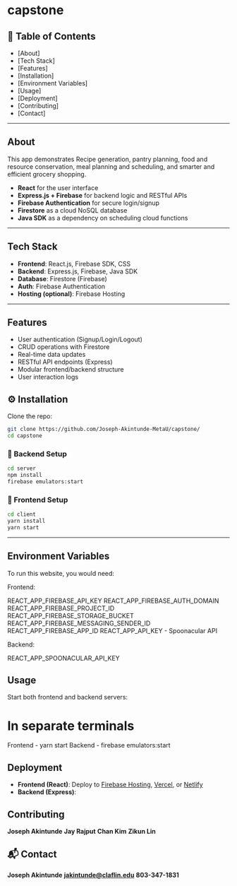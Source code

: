# capstone
## 📂 Table of Contents

* [About]
* [Tech Stack]
* [Features]
* [Installation]
* [Environment Variables]
* [Usage]
* [Deployment]
* [Contributing]
* [Contact]

---

## About

This app demonstrates Recipe generation, pantry planning, food and resource conservation, meal planning and scheduling, and smarter and efficient grocery shopping.

* **React** for the user interface
* **Express.js + Firebase** for backend logic and RESTful APIs
* **Firebase Authentication** for secure login/signup
* **Firestore** as a cloud NoSQL database
* **Java SDK** as a dependency on scheduling cloud functions

---

## Tech Stack

* **Frontend**: React.js, Firebase SDK, CSS
* **Backend**: Express.js, Firebase, Java SDK
* **Database**: Firestore (Firebase)
* **Auth**: Firebase Authentication
* **Hosting (optional)**: Firebase Hosting

---

## Features

* User authentication (Signup/Login/Logout)
* CRUD operations with Firestore
* Real-time data updates
* RESTful API endpoints (Express)
* Modular frontend/backend structure
* User interaction logs

## ⚙️ Installation

Clone the repo:

```bash
git clone https://github.com/Joseph-Akintunde-MetaU/capstone/
cd capstone
```

### 🔧 Backend Setup

```bash
cd server
npm install
firebase emulators:start
```

### 🎨 Frontend Setup

```bash
cd client
yarn install
yarn start
```

---

## Environment Variables

To run this website, you would need: 

Frontend:

REACT_APP_FIREBASE_API_KEY
REACT_APP_FIREBASE_AUTH_DOMAIN
REACT_APP_FIREBASE_PROJECT_ID
REACT_APP_FIREBASE_STORAGE_BUCKET
REACT_APP_FIREBASE_MESSAGING_SENDER_ID
REACT_APP_FIREBASE_APP_ID
REACT_APP_API_KEY - Spoonacular API

Backend:

REACT_APP_SPOONACULAR_API_KEY


## Usage

Start both frontend and backend servers:

# In separate terminals
Frontend - yarn start
Backend - firebase emulators:start 


## Deployment

* **Frontend (React)**: Deploy to [Firebase Hosting](https://firebase.google.com/docs/hosting), [Vercel](https://vercel.com), or [Netlify](https://netlify.com)
* **Backend (Express)**: 


## Contributing
**Joseph Akintunde**
**Jay Rajput**
**Chan Kim**
**Zikun Lin**


## 📬 Contact

**Joseph Akintunde**
**jakintunde@claflin.edu**
**803-347-1831**
